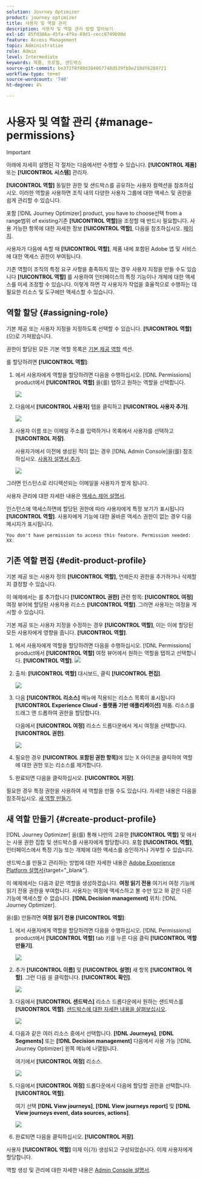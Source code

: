 ```yaml
---
solution: Journey Optimizer
product: journey optimizer
title: 사용자 및 역할 관리
description: 사용자 및 역할 관리 방법 알아보기
exl-id: 85fd386a-45fa-4f9a-89d1-cecc0749b90d
feature: Access Management
topic: Administration
role: Admin
level: Intermediate
keywords: 제품, 프로필, 샌드박스
source-git-commit: be372f8f80d304067748d539fb8e210df6280721
workflow-type: tm+mt
source-wordcount: '740'
ht-degree: 4%

---
```


# 사용자 및 역할 관리 {#manage-permissions}

>[!IMPORTANT]
>
> 아래에 자세히 설명된 각 절차는 다음에서만 수행할 수 있습니다. **[!UICONTROL 제품]** 또는 **[!UICONTROL 시스템]** 관리자.

**[!UICONTROL 역할]** 동일한 권한 및 샌드박스를 공유하는 사용자 컬렉션을 참조하십시오. 이러한 역할을 사용하면 조직 내의 다양한 사용자 그룹에 대한 액세스 및 권한을 쉽게 관리할 수 있습니다.

포함 [!DNL Journey Optimizer] product, you have to choose선택 from a range범위 of existing기존 **[!UICONTROL 역할]**&#x200B;을 조정할 때 반드시 필요합니다. 사용 가능한 항목에 대한 자세한 정보 **[!UICONTROL 역할]**, 다음을 참조하십시오. [페이지](ootb-product-profiles.md).

사용자가 다음에 속할 때 **[!UICONTROL 역할]**, 제품 내에 포함된 Adobe 앱 및 서비스에 대한 액세스 권한이 부여됩니다.

기존 역할이 조직의 특정 요구 사항을 충족하지 않는 경우 사용자 지정을 만들 수도 있습니다 **[!UICONTROL 역할]** 를 사용하여 인터페이스의 특정 기능이나 개체에 대한 액세스를 미세 조정할 수 있습니다. 이렇게 하면 각 사용자가 작업을 효율적으로 수행하는 데 필요한 리소스 및 도구에만 액세스할 수 있습니다.

## 역할 할당 {#assigning-role}

기본 제공 또는 사용자 지정을 지정하도록 선택할 수 있습니다. **[!UICONTROL 역할]** (으)로 가져왔습니다.

권한이 할당된 모든 기본 역할 목록은 [기본 제공 역할](ootb-product-profiles.md) 섹션.

를 할당하려면 **[!UICONTROL 역할]**:

1. 에서 사용자에게 역할을 할당하려면 다음을 수행하십시오. [!DNL Permissions] product에서 **[!UICONTROL 역할]** 을(를) 탭하고 원하는 역할을 선택합니다.

   ![](assets/do-not-localize/access_control_2.png)

1. 다음에서 **[!UICONTROL 사용자]** 탭을 클릭하고 **[!UICONTROL 사용자 추가]**.

   ![](assets/do-not-localize/access_control_3.png)

1. 사용자 이름 또는 이메일 주소를 입력하거나 목록에서 사용자를 선택하고 **[!UICONTROL 저장]**.

   사용자가에서 이전에 생성된 적이 없는 경우 [!DNL Admin Console]을(를) 참조하십시오. [사용자 설명서 추가](https://experienceleague.adobe.com/docs/experience-platform/access-control/ui/users.html).

   ![](assets/do-not-localize/access_control_4.png)

그러면 인스턴스로 리디렉션되는 이메일을 사용자가 받게 됩니다.

사용자 관리에 대한 자세한 내용은 [액세스 제어 설명서](https://experienceleague.adobe.com/docs/experience-platform/access-control/home.html?lang=ko).

인스턴스에 액세스하면에 할당된 권한에 따라 사용자에게 특정 보기가 표시됩니다 **[!UICONTROL 역할]**. 사용자에게 기능에 대한 올바른 액세스 권한이 없는 경우 다음 메시지가 표시됩니다.

`You don't have permission to access this feature. Permission needed: XX.`

## 기존 역할 편집 {#edit-product-profile}

기본 제공 또는 사용자 정의 **[!UICONTROL 역할]**, 언제든지 권한을 추가하거나 삭제할지 결정할 수 있습니다.

이 예제에서는 를 추가합니다 **[!UICONTROL 권한]** 관련 항목: **[!UICONTROL 여정]** 여정 뷰어에 할당된 사용자용 리소스 **[!UICONTROL 역할]**. 그러면 사용자는 여정을 게시할 수 있습니다.

기본 제공 또는 사용자 지정을 수정하는 경우 **[!UICONTROL 역할]**, 이는 이에 할당된 모든 사용자에게 영향을 줍니다. **[!UICONTROL 역할]**.

1. 에서 사용자에게 역할을 할당하려면 다음을 수행하십시오. [!DNL Permissions] product에서 **[!UICONTROL 역할]** 여정 뷰어에서 원하는 역할을 탭하고 선택합니다. **[!UICONTROL 역할]**.
   ![](assets/do-not-localize/access_control_5.png)

1. 출처: **[!UICONTROL 역할]** 대시보드, 클릭 **[!UICONTROL 편집]**.

   ![](assets/do-not-localize/access_control_6.png)

1. 다음 **[!UICONTROL 리소스]** 메뉴에 적용되는 리소스 목록이 표시됩니다 **[!UICONTROL Experience Cloud - 플랫폼 기반 애플리케이션]** 제품. 리소스를 드래그 앤 드롭하여 권한을 할당합니다.

   다음에서 **[!UICONTROL 여정]** 리소스 드롭다운에서 게시 여정을 선택합니다. **[!UICONTROL 권한]**.

   ![](assets/do-not-localize/access_control_14.png)

1. 필요한 경우 **[!UICONTROL 포함된 권한 항목]**&#x200B;에 있는 X 아이콘을 클릭하여 역할에 대한 권한 또는 리소스를 제거합니다.

1. 완료되면 다음을 클릭하십시오. **[!UICONTROL 저장]**.

필요한 경우 특정 권한을 사용하여 새 역할을 만들 수도 있습니다. 자세한 내용은 다음을 참조하십시오. [새 역할 만들기](#create-product-profile).

## 새 역할 만들기 {#create-product-profile}

[!DNL Journey Optimizer] 을(를) 통해 나만의 고유한 **[!UICONTROL 역할]** 및 에서는 사용 권한 집합 및 샌드박스를 사용자에게 할당합니다. 포함 **[!UICONTROL 역할]**, 인터페이스에서 특정 기능 또는 개체에 대한 액세스를 승인하거나 거부할 수 있습니다.

샌드박스를 만들고 관리하는 방법에 대한 자세한 내용은 [Adobe Experience Platform 설명서](https://experienceleague.adobe.com/docs/experience-platform/sandbox/ui/user-guide.html?lang=ko-KR){target="_blank"}.

이 예제에서는 다음과 같은 역할을 생성하겠습니다. **여정 읽기 전용** 여기서 여정 기능에 읽기 전용 권한을 부여합니다. 사용자는 여정에 액세스하고 볼 수만 있고 와 같은 다른 기능에 액세스할 수 없습니다. **[!DNL  Decision management]** 위치: [!DNL Journey Optimizer].

을(를) 만들려면 **여정 읽기 전용** **[!UICONTROL 역할]**:

1. 에서 사용자에게 역할을 할당하려면 다음을 수행하십시오. [!DNL Permissions] product에서 **[!UICONTROL 역할]** tab 키를 누른 다음 클릭 **[!UICONTROL 역할 만들기]**.

   ![](assets/do-not-localize/access_control_9.png)

1. 추가 **[!UICONTROL 이름]** 및 **[!UICONTROL 설명]** 새 항목 **[!UICONTROL 역할]**. 그런 다음 을 클릭합니다. **[!UICONTROL 확인]**.

   ![](assets/do-not-localize/access_control_10.png)

1. 다음에서 **[!UICONTROL 샌드박스]** 리소스 드롭다운에서 원하는 샌드박스를 **[!UICONTROL 역할]**. [샌드박스에 대한 자세한 내용을 살펴보십시오](sandboxes.md).

   ![](assets/do-not-localize/access_control_13.png)

1. 다음과 같은 여러 리소스 중에서 선택합니다. **[!DNL Journeys]**, **[!DNL Segments]** 또는 **[!DNL Decision management]** 다음에서 사용 가능 [!DNL Journey Optimizer] 왼쪽 메뉴에 나열됩니다.

   여기에서 **[!UICONTROL 여정]** 리소스.

   ![](assets/do-not-localize/access_control_11.png)

1. 다음에서 **[!UICONTROL 여정]** 드롭다운에서 다음에 할당할 권한을 선택합니다. **[!UICONTROL 역할]**.

   여기 선택 **[!DNL View journeys]**, **[!DNL View journeys report]**  및 **[!DNL View journeys event, data sources, actions]**.

   ![](assets/do-not-localize/access_control_12.png)

1. 완료되면 다음을 클릭하십시오. **[!UICONTROL 저장]**.

사용자 **[!UICONTROL 역할]** 이제 이(가) 생성되고 구성되었습니다. 이제 사용자에게 할당합니다.

역할 생성 및 관리에 대한 자세한 내용은 [Admin Console 설명서](https://experienceleague.adobe.com/docs/experience-platform/access-control/abac/permissions-ui/roles.html).
